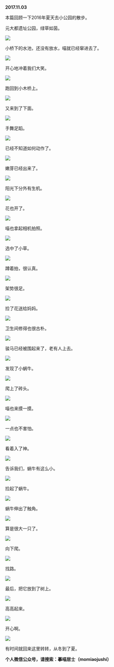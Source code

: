
          
            
**2017.11.03**

本篇回顾一下2016年夏天去小公园的散步。

元大都遗址公园，绿草如茵。




![](img/51001-ffa074744e87ebe1.jpg)




小桥下的水池，还没有放水，喵就已经窜进去了。




![](img/51001-66e34ead25c62d6b.jpg)




开心地冲着我们大笑。




![](img/51001-bf34ab38af5bf7f6.jpg)




跑回到小木桥上。




![](img/51001-17d46f80453c9844.jpg)




又来到了下面。




![](img/51001-656467cd9136a0dc.jpg)




手舞足蹈。




![](img/51001-1fc66f0a590f161e.jpg)




已经不知道如何动作了。




![](img/51001-1ef768cb1a623e3c.jpg)




嫩芽已经出来了。




![](img/51001-63c3c979dccdc3a2.jpg)




阳光下分外有生机。




![](img/51001-76e822ff35a009a9.jpg)




花也开了。




![](img/51001-779a319760e7828c.jpg)




喵也拿起相机拍照。




![](img/51001-0b4d776e59c63472.jpg)




选中了小草。




![](img/51001-9e0b24c0f8254898.jpg)




蹲着拍，很认真。




![](img/51001-0065d14bbc736513.jpg)




架势很足。




![](img/51001-170c024bbd765be9.jpg)




捡了花送给妈妈。




![](img/51001-90609e589cadab28.jpg)




卫生间修得也很古朴。




![](img/51001-eacba2408ced2bcc.jpg)




骏马已经被围起来了，老有人上去。




![](img/51001-ead545caf6ea01e9.jpg)




发现了小蜗牛。




![](img/51001-0dbd9aa3e7458c44.jpg)




爬上了砖头。




![](img/51001-e91b1627eb8409ec.jpg)




喵也来摸一摸。




![](img/51001-5f6e1d8ab15fc528.jpg)




一点也不害怕。




![](img/51001-5c2a23c1254ab4ba.jpg)




看着入了神。




![](img/51001-f52732c8c96d101d.jpg)




告诉我们，蜗牛有这么小。




![](img/51001-3aa6a05b7356ac60.jpg)




捡起了蜗牛。




![](img/51001-b9c8335537488b4e.jpg)




蜗牛伸出了触角。




![](img/51001-bc654ee587d21d58.jpg)




算是很大一只了。




![](img/51001-1cdde2007f9f520f.jpg)




向下爬。




![](img/51001-fe67965e9a967b51.jpg)




找路。




![](img/51001-e016c73e4192e34f.jpg)




最后，把它放到了树上。




![](img/51001-a6a9925a753b36dd.jpg)




高高起来。




![](img/51001-77ccfc3c5a1dd1de.jpg)




开心啊。




![](img/51001-b183bc4f93474e92.jpg)




有时间就回来这里转转，从冬到了夏。


**个人微信公众号，请搜索：摹喵居士（momiaojushi）**

          
        